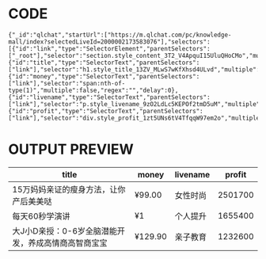 # CODE


```
{"_id":"qlchat","startUrl":["https://m.qlchat.com/pc/knowledge-mall/index?selectedLiveId=2000002173583076"],"selectors":[{"id":"link","type":"SelectorElement","parentSelectors":["_root"],"selector":"section.style_content_3T2_V4ApquI15UluQHoCMo","multiple":true,"delay":0},{"id":"title","type":"SelectorText","parentSelectors":["link"],"selector":"h1.style_title_13ZV_MLwS7wKfXhsd4ULvd","multiple":false,"regex":"","delay":0},{"id":"money","type":"SelectorText","parentSelectors":["link"],"selector":"span:nth-of-type(1)","multiple":false,"regex":"","delay":0},{"id":"livename","type":"SelectorText","parentSelectors":["link"],"selector":"p.style_livename_9zO2LdLc5KEPOf2tmD5uM","multiple":false,"regex":"","delay":0},{"id":"profit","type":"SelectorText","parentSelectors":["link"],"selector":"div.style_profit_1zt5UNs6tV4TfqqW97em2o","multiple":false,"regex":"","delay":0}]}
```

# OUTPUT PREVIEW

| title                                               | money   | livename | profit  |
| --------------------------------------------------- | ------- | -------- | ------- |
| 15万妈妈亲证的瘦身方法，让你产后美美哒              | ¥99.00  | 女性时尚 | 2501700 |
| 每天60秒学演讲                                      | ¥1      | 个人提升 | 1655400 |
| 大J小D亲授：0-6岁全脑潜能开发，养成高情商高智商宝宝 | ¥129.90 | 亲子教育 | 1232600 |

